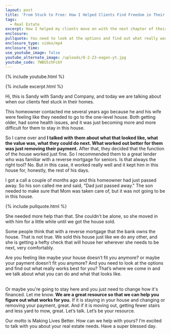```yaml
---
layout: post
title: 'From Stuck to Free: How I Helped Clients Find Freedom in Their Homes!'
tags:
  - Real Estate
excerpt: How I helped my clients move on with the next chapter of their lives.
enclosure:
pullquote: You need to look at the options and find out what really works best for you.
enclosure_type: video/mp4
enclosure_time:
use_youtube_image: false
youtube_alternate_image: /uploads/8-2-23-eagon-yt.jpg
youtube_code: 7WBU5zhFcbY
---
```

{% include youtube.html %}

{% include excerpt.html %}

Hi, this is Sandy with Sandy and Company, and today we are talking about when our clients feel stuck in their homes.&nbsp;

This homeowner contacted me several years ago because he and his wife were feeling like they needed to go to the one-level house. Both getting older, had some health issues, and it was just becoming more and more difficult for them to stay in this house.

So I came over and **I talked with them about what that looked like, what the value was, what they could do next. What worked out better for them was just removing their payment.** After that, they decided that the function of the house worked just fine. So I recommended them to a great lender who was familiar with a reverse mortgage for seniors. Is that always the right tool? No. But in this case, it worked really well and it kept him in this house for, honestly, the rest of his days.

I got a call a couple of months ago and this homeowner had just passed away. So his son called me and said, "Dad just passed away." The son needed to make sure that Mom was taken care of, but it was not going to be in this house.

{% include pullquote.html %}

She needed more help than that. She couldn't be alone, so she moved in with him for a little while until we got the house sold.

Some people think that with a reverse mortgage that the bank owns the house. That is not true. We sold this house just like we do any other, and she is getting a hefty check that will house her wherever she needs to be next, very comfortably.

Are you feeling like maybe your house doesn’t fit you anymore? or maybe your payment doesn’t fit you anymore? And you need to look at the options and find out what really works best for you? That’s where we come in and we talk about what you can do and what that looks like.

<br>Or maybe you're going to stay here and you just need to change how it's financed. Let me know. **We are a great resource so that we can help you figure out what works for you.** If it is staying in your house and changing or removing your payment, great. And if it is moving out, getting fewer stairs and less yard to mow, great. Let’s talk. Let’s be your resource.&nbsp;

Our motto is Making Lives Better. How can we help with yours? I’m excited to talk with you about your real estate needs. Have a super blessed day.